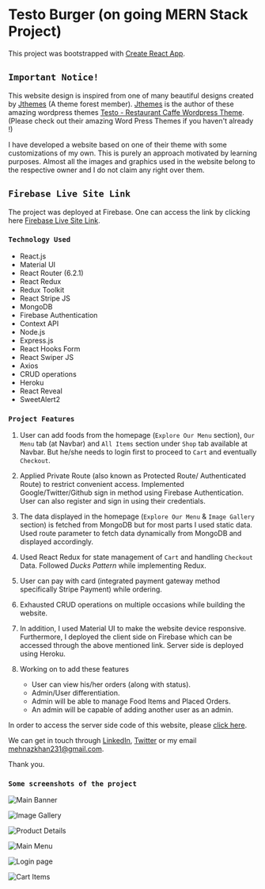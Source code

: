 # Testo Burger (on going MERN Stack Project)

This project was bootstrapped with [Create React App](https://github.com/facebook/create-react-app).

## `Important Notice!`

This website design is inspired from one of many beautiful designs created by [Jthemes](https://themeforest.net/user/jthemes) (A theme forest member). [Jthemes](https://themeforest.net/user/jthemes) is the author of these amazing wordpress themes [Testo - Restaurant Caffe Wordpress Theme](https://preview.themeforest.net/item/testo-restaurant-wordpress-theme/full_screen_preview/31422987?_ga=2.63873324.2064031116.1654529768-1907816928.1645096157). (Please check out their amazing Word Press Themes if you haven't already !) 

I have developed a website based on one of their theme with some customizations of my own. This is purely an approach motivated by learning purposes. Almost all the images and graphics used in the website belong to the respective owner and I do not claim any right over them.

## `Firebase Live Site Link`

The project was deployed at Firebase. One can access the link by clicking here [Firebase Live Site Link](https://testo-burger.web.app/).

### `Technology Used`
* React.js
* Material UI
* React Router (6.2.1)
* React Redux
* Redux Toolkit
* React Stripe JS
* MongoDB
* Firebase Authentication
* Context API
* Node.js
* Express.js
* React Hooks Form
* React Swiper JS
* Axios
* CRUD operations
* Heroku
* React Reveal
* SweetAlert2

### `Project Features`

1. User can add foods from the homepage (`Explore Our Menu` section), `Our Menu` tab (at Navbar) and `All Items` section under `Shop` tab available at Navbar. But he/she needs to login first to proceed to `Cart` and eventually `Checkout`. 

2. Applied Private Route (also known as Protected Route/ Authenticated Route) to restrict convenient access. Implemented Google/Twitter/Github sign in method using Firebase Authentication. User can also register and sign in using their credentials. 

3. The data displayed in the homepage (`Explore Our Menu` & `Image Gallery` section) is fetched from MongoDB but for most parts I used static data. Used route parameter to fetch data dynamically from MongoDB and displayed accordingly.

4. Used React Redux for state management of `Cart` and handling `Checkout` Data. Followed _Ducks Pattern_ while implementing Redux.

5. User can pay with card (integrated payment gateway method specifically Stripe Payment) while ordering.

6. Exhausted CRUD operations on multiple occasions while building the website.

7. In addition, I used Material UI to make the website device responsive. Furthermore, I deployed the client side on Firebase which can be accessed through the above mentioned link. Server side is deployed using Heroku.

8. Working on to add these features    
    * User can view his/her orders (along with status).
    * Admin/User differentiation.
    * Admin will be able to manage Food Items and Placed Orders.
    * An admin will be capable of adding another user as an admin.

In order to access the server side code of this website, please [click here](https://github.com/MK-Khan123/testo-burger-server/).

We can get in touch through [LinkedIn](https://www.linkedin.com/in/mehnaz-ahmed-khan/), [Twitter](https://twitter.com/MehnazAhmedKha1) or my email mehnazkhan231@gmail.com.

Thank you.

### `Some screenshots of the project`

![Main Banner](https://res.cloudinary.com/dn9k2jkdd/image/upload/v1654632388/testo-burger-project/portfolio-slide-image/main-banner_jd4nga.png)

![Image Gallery](https://res.cloudinary.com/dn9k2jkdd/image/upload/v1654632388/testo-burger-project/portfolio-slide-image/image-gallery_wimo0n.png)

![Product Details](https://res.cloudinary.com/dn9k2jkdd/image/upload/v1654632387/testo-burger-project/portfolio-slide-image/product-details_tvnram.png)

![Main Menu](https://res.cloudinary.com/dn9k2jkdd/image/upload/v1654632388/testo-burger-project/portfolio-slide-image/main-menu_o6ikyo.png)

![Login page](https://res.cloudinary.com/dn9k2jkdd/image/upload/v1654632386/testo-burger-project/portfolio-slide-image/login-page_tctuo1.png)

![Cart Items](https://res.cloudinary.com/dn9k2jkdd/image/upload/v1654632387/testo-burger-project/portfolio-slide-image/cart_ugcrj0.png)
